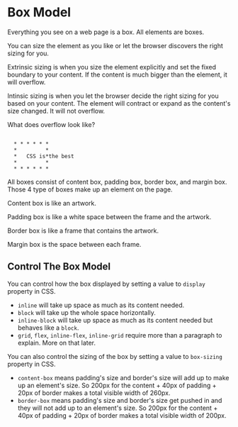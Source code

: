# Box Model

Everything you see on a web page is a box. All elements are boxes.

You can size the element as you like or let the browser discovers the right sizing for you.

Extrinsic sizing is when you size the element explicitly and set the fixed boundary to your
content. If the content is much bigger than the element, it will overflow.

Intinsic sizing is when you let the browser decide the right sizing for you based on your
content. The element will contract or expand as the content's size changed. It will not
overflow.

What does overflow look like?

```

  * * * * * *
  *         *
  *   CSS is*the best
  *         *
  * * * * * *

```

All boxes consist of content box, padding box, border box, and margin box. Those 4 type of boxes make up
an element on the page.

Content box is like an artwork.

Padding box is like a white space between the frame and the artwork.

Border box is like a frame that contains the artwork.

Margin box is the space between each frame.

## Control The Box Model

You can control how the box displayed by setting a value to `display` property in CSS.
* `inline` will take up space as much as its content needed.
* `block` will take up the whole space horizontally.
* `inline-block` will take up space as much as its content needed but behaves like a `block`.
* `grid`, `flex`, `inline-flex`, `inline-grid` require more than a paragraph to explain. More on that later.

You can also control the sizing of the box by setting a value to `box-sizing` property in CSS.
* `content-box` means padding's size and border's size will add up to make up an element's size. So 200px for the content + 40px of padding + 20px of border makes a
  total visible width of 260px.
* `border-box` means padding's size and border's size get pushed in and they will not add up to an element's size. So 200px for the content + 40px of padding + 20px of 
  border makes a total visible width of 200px.